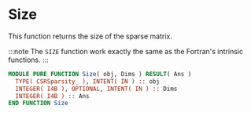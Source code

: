 # Size

This function returns the size of the sparse matrix.

:::note
The `SIZE` function work exactly the same as the Fortran's intrinsic functions.
:::

```fortran
MODULE PURE FUNCTION Size( obj, Dims ) RESULT( Ans )
  TYPE( CSRSparsity_ ), INTENT( IN ) :: obj
  INTEGER( I4B ), OPTIONAL, INTENT( IN ) :: Dims
  INTEGER( I4B ) :: Ans
END FUNCTION Size
```
